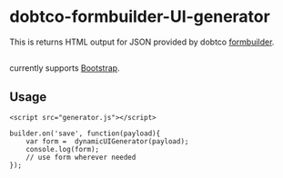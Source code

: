 # dobtco-formbuilder-UI-generator

This is returns HTML output for JSON provided by dobtco [formbuilder](https://github.com/dobtco/formbuilder).
##
currently supports  [Bootstrap](https://getbootstrap.com/).

## Usage

```
<script src="generator.js"></script>
```
```
builder.on('save', function(payload){
    var form =  dynamicUIGenerator(payload);
    console.log(form);
    // use form wherever needed
});
```



